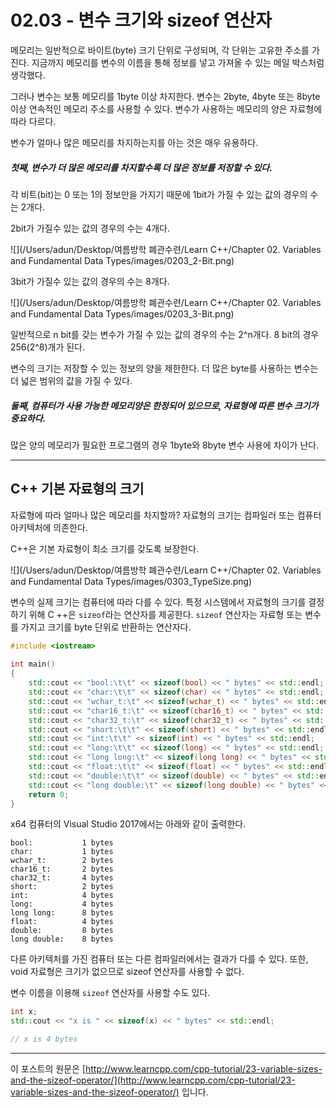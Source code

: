 # 02.03 - 변수 크기와 sizeof 연산자

메모리는 일반적으로 바이트(byte) 크기 단위로 구성되며, 각 단위는 고유한 주소를 가진다. 지금까지 메모리를 변수의 이름을 통해 정보를 넣고 가져올 수 있는 메일 박스처럼 생각했다. 

그러나 변수는 보통 메모리를 1byte 이상 차지한다. 변수는 2byte, 4byte 또는 8byte 이상 연속적인 메모리 주소를 사용할 수 있다. 변수가 사용하는 메모리의 양은 자료형에 따라 다르다. 

변수가 얼마나 많은 메모리를 차지하는지를 아는 것은 매우 유용하다.

##### 첫째, 변수가 더 많은 메모리를 차지할수록 더 많은 정보를 저장할 수 있다.

각 비트(bit)는 0 또는 1의 정보만을 가지기 때문에 1bit가 가질 수 있는 값의 경우의 수는 2개다.

2bit가 가질수 있는 값의 경우의 수는 4개다.

![](/Users/adun/Desktop/여름방학 폐관수련/Learn C++/Chapter 02. Variables and Fundamental Data Types/images/0203_2-Bit.png)

3bit가 가질수 있는 값의 경우의 수는 8개다.

![](/Users/adun/Desktop/여름방학 폐관수련/Learn C++/Chapter 02. Variables and Fundamental Data Types/images/0203_3-Bit.png)

일반적으로 n bit를 갖는 변수가 가질 수 있는 값의 경우의 수는  2^n개다. 8 bit의 경우 256(2^8)개가 된다.

변수의 크기는 저장할 수 있는 정보의 양을 제한한다. 더 많은 byte를 사용하는 변수는 더 넓은 범위의 값을 가질 수 있다.

##### 둘째, 컴퓨터가 사용 가능한 메모리양은 한정되어 있으므로, 자료형에 따른 변수 크기가 중요하다.

많은 양의 메모리가 필요한 프로그램의 경우 1byte와 8byte 변수 사용에 차이가 난다.

---

## C++ 기본 자료형의 크기

자료형에 따라 얼마나 많은 메모리를 차지할까? 자료형의 크기는 컴파일러 또는 컴퓨터 아키텍처에 의존한다.

C++은 기본 자료형이 최소 크기를 갖도록 보장한다.

![](/Users/adun/Desktop/여름방학 폐관수련/Learn C++/Chapter 02. Variables and Fundamental Data Types/images/0303_TypeSize.png)

변수의 실제 크기는 컴퓨터에 따라 다를 수 있다. 특정 시스템에서 자료형의 크기를 결정하기 위해 C ++은 `sizeof`라는 연산자를 제공한다. `sizeof` 연산자는 자료형 또는 변수를 가지고 크기를 byte 단위로 반환하는 연산자다.

```cpp
#include <iostream>
 
int main()
{
    std::cout << "bool:\t\t" << sizeof(bool) << " bytes" << std::endl;
    std::cout << "char:\t\t" << sizeof(char) << " bytes" << std::endl;
    std::cout << "wchar_t:\t" << sizeof(wchar_t) << " bytes" << std::endl;
    std::cout << "char16_t:\t" << sizeof(char16_t) << " bytes" << std::endl;
    std::cout << "char32_t:\t" << sizeof(char32_t) << " bytes" << std::endl;
    std::cout << "short:\t\t" << sizeof(short) << " bytes" << std::endl;
    std::cout << "int:\t\t" << sizeof(int) << " bytes" << std::endl;
    std::cout << "long:\t\t" << sizeof(long) << " bytes" << std::endl;
    std::cout << "long long:\t" << sizeof(long long) << " bytes" << std::endl;
    std::cout << "float:\t\t" << sizeof(float) << " bytes" << std::endl;
    std::cout << "double:\t\t" << sizeof(double) << " bytes" << std::endl;
    std::cout << "long double:\t" << sizeof(long double) << " bytes" << std::endl;
    return 0;
}
```

x64 컴퓨터의 Visual Studio 2017에서는 아래와 같이 출력한다.

```
bool:           1 bytes
char:           1 bytes
wchar_t:        2 bytes
char16_t:       2 bytes
char32_t:       4 bytes
short:          2 bytes
int:            4 bytes
long:           4 bytes
long long:      8 bytes
float:          4 bytes
double:         8 bytes
long double:    8 bytes
```

다른 아키텍처를 가진 컴퓨터 또는 다른 컴파일러에서는 결과가 다를 수 있다. 또한, void 자료형은 크기가 없으므로 sizeof 연산자를 사용할 수 없다.

변수 이름을 이용해 `sizeof` 연산자를 사용할 수도 있다.

```cpp
int x;
std::cout << "x is " << sizeof(x) << " bytes" << std::endl;

// x is 4 bytes
```

---

이 포스트의 원문은 [http://www.learncpp.com/cpp-tutorial/23-variable-sizes-and-the-sizeof-operator/](http://www.learncpp.com/cpp-tutorial/23-variable-sizes-and-the-sizeof-operator/) 입니다.